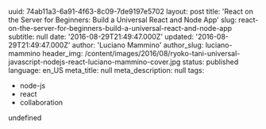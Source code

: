 uuid:             74ab11a3-6a91-4f63-8c09-7de9197e5702
layout:           post
title:            'React on the Server for Beginners: Build a Universal React and Node App'
slug:             react-on-the-server-for-beginners-build-a-universal-react-and-node-app
subtitle:         null
date:             '2016-08-29T21:49:47.000Z'
updated:          '2016-08-29T21:49:47.000Z'
author:           'Luciano Mammino'
author_slug:      luciano-mammino
header_img:       /content/images/2016/08/ryoko-tani-universal-javascript-nodejs-react-luciano-mammino-cover.jpg
status:           published
language:         en_US
meta_title:       null
meta_description: null
tags:
  - node-js
  - react
  - collaboration

undefined